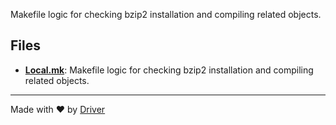 <!--------------------------------------------------------------------------------->
<!-- IMPORTANT: This file is auto-generated by Driver (https://driver.ai). -------->
<!-- Manual edits may be overwritten on future commits. --------------------------->
<!--------------------------------------------------------------------------------->

Makefile logic for checking bzip2 installation and compiling related objects.


## Files
- **[Local.mk](Local.mk.md)**: Makefile logic for checking bzip2 installation and compiling related objects.

---
Made with ❤️ by [Driver](https://www.driver.ai/)